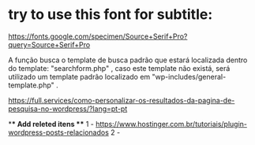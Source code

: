 # try to use this font for subtitle:

https://fonts.google.com/specimen/Source+Serif+Pro?query=Source+Serif+Pro

A função <?php get_search_form(); ?> busca o template de busca padrão que estará localizada
dentro do template: "searchform.php" , caso este template não existá, será utilizado um template padrão localizado em "wp-includes/general-template.php" .

https://full.services/como-personalizar-os-resultados-da-pagina-de-pesquisa-no-wordpress/?lang=pt-pt

\***\* Add releted itens \*\***
1 - https://www.hostinger.com.br/tutoriais/plugin-wordpress-posts-relacionados
2 -

